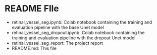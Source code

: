 # README FIle 
- retinal_vessel_seg.ipynb: Colab notebook containing the training and evaluation pipeline with the base Unet model
- retinal_vessel_seg_dropout.ipynb: Colab notebook containing the training and evaluation pipeline with the dropout Unet model
- retinal_vessel_seg_report: The project report 
- README.md: This file
